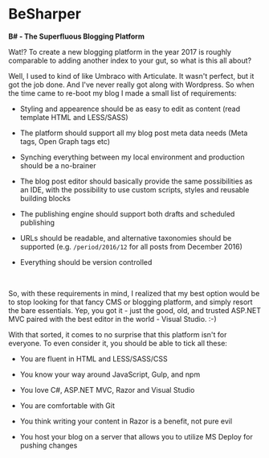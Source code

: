 # BeSharper
__B# - The Superfluous Blogging Platform__

Wat!? To create a new blogging platform in the year 2017 is roughly comparable to adding another index to your gut, so what is this all about?

Well, I used to kind of like Umbraco with Articulate. It wasn't perfect, but it got the job done. And I've never really got along with Wordpress. So when the time came to re-boot my blog I made a small list of requirements:

* Styling and appearence should be as easy to edit as content (read template HTML and LESS/SASS)

* The platform should support all my blog post meta data needs (Meta tags, Open Graph tags etc) 

* Synching everything between my local environment and production should be a no-brainer

* The blog post editor should basically provide the same possibilities as an IDE, with the possibility to use custom scripts, styles and reusable building blocks

* The publishing engine should support both drafts and scheduled publishing

* URLs should be readable, and alternative taxonomies should be supported (e.g. `/period/2016/12` for all posts from December 2016)

* Everything should be version controlled

&nbsp;

So, with these requirements in mind, I realized that my best option would be to stop looking for that fancy CMS or blogging platform, and simply resort the bare essentials. Yep, you got it - just the good, old, and trusted ASP.NET MVC paired with the best editor in the world - Visual Studio. :-)

With that sorted, it comes to no surprise that this platform isn't for everyone. To even consider it, you should be able to tick all these:

* You are fluent in HTML and LESS/SASS/CSS

* You know your way around JavaScript, Gulp, and npm

* You love C#, ASP.NET MVC, Razor and Visual Studio

* You are comfortable with Git

* You think writing your content in Razor is a benefit, not pure evil

* You host your blog on a server that allows you to utilize MS Deploy for pushing changes

